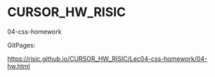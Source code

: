 # CURSOR_HW_RISIC

04-css-homework

GitPages:

https://risic.github.io/CURSOR_HW_RISIC/Lec04-css-homework/04-hw.html
